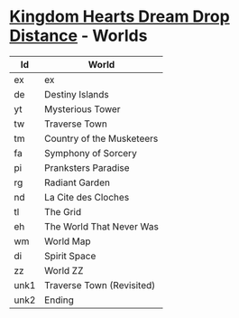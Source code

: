 # [Kingdom Hearts Dream Drop Distance](index.md) - Worlds

| Id | World                       |
|----|-----------------------------|
| ex | ex                          |
| de | Destiny Islands             |
| yt | Mysterious Tower            |
| tw | Traverse Town               |
| tm | Country of the Musketeers   |
| fa | Symphony of Sorcery         |
| pi | Pranksters Paradise         |
| rg | Radiant Garden              |
| nd | La Cite des Cloches         |
| tl | The Grid                    |
| eh | The World That Never Was    |
| wm | World Map                   |
| di | Spirit Space                |
| zz | World ZZ                    |
| unk1 | Traverse Town (Revisited) |
| unk2 | Ending                    |
